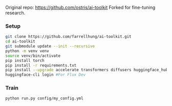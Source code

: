 Original repo: https://github.com/ostris/ai-toolkit
Forked for fine-tuning research.

### Setup
```bash
git clone https://github.com/farrellhung/ai-toolkit.git
cd ai-toolkit
git submodule update --init --recursive
python -m venv venv
source venv/bin/activate
pip install torch
pip install -r requirements.txt
pip install --upgrade accelerate transformers diffusers huggingface_hub #Optional, run it if you run into issues
huggingface-cli login #For Flux Dev
```
### Train
```bash
python run.py config/my_config.yml
```